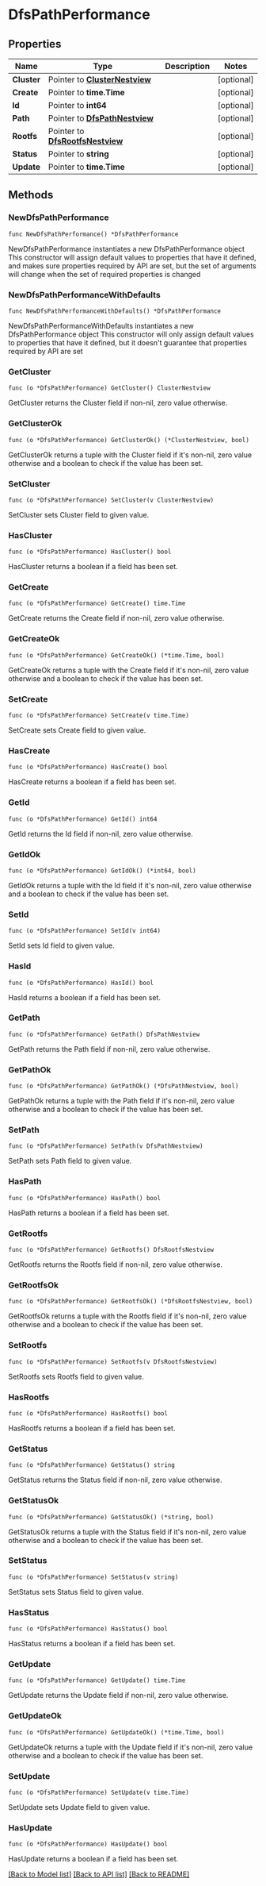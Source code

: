 # DfsPathPerformance

## Properties

Name | Type | Description | Notes
------------ | ------------- | ------------- | -------------
**Cluster** | Pointer to [**ClusterNestview**](ClusterNestview.md) |  | [optional] 
**Create** | Pointer to **time.Time** |  | [optional] 
**Id** | Pointer to **int64** |  | [optional] 
**Path** | Pointer to [**DfsPathNestview**](DfsPathNestview.md) |  | [optional] 
**Rootfs** | Pointer to [**DfsRootfsNestview**](DfsRootfsNestview.md) |  | [optional] 
**Status** | Pointer to **string** |  | [optional] 
**Update** | Pointer to **time.Time** |  | [optional] 

## Methods

### NewDfsPathPerformance

`func NewDfsPathPerformance() *DfsPathPerformance`

NewDfsPathPerformance instantiates a new DfsPathPerformance object
This constructor will assign default values to properties that have it defined,
and makes sure properties required by API are set, but the set of arguments
will change when the set of required properties is changed

### NewDfsPathPerformanceWithDefaults

`func NewDfsPathPerformanceWithDefaults() *DfsPathPerformance`

NewDfsPathPerformanceWithDefaults instantiates a new DfsPathPerformance object
This constructor will only assign default values to properties that have it defined,
but it doesn't guarantee that properties required by API are set

### GetCluster

`func (o *DfsPathPerformance) GetCluster() ClusterNestview`

GetCluster returns the Cluster field if non-nil, zero value otherwise.

### GetClusterOk

`func (o *DfsPathPerformance) GetClusterOk() (*ClusterNestview, bool)`

GetClusterOk returns a tuple with the Cluster field if it's non-nil, zero value otherwise
and a boolean to check if the value has been set.

### SetCluster

`func (o *DfsPathPerformance) SetCluster(v ClusterNestview)`

SetCluster sets Cluster field to given value.

### HasCluster

`func (o *DfsPathPerformance) HasCluster() bool`

HasCluster returns a boolean if a field has been set.

### GetCreate

`func (o *DfsPathPerformance) GetCreate() time.Time`

GetCreate returns the Create field if non-nil, zero value otherwise.

### GetCreateOk

`func (o *DfsPathPerformance) GetCreateOk() (*time.Time, bool)`

GetCreateOk returns a tuple with the Create field if it's non-nil, zero value otherwise
and a boolean to check if the value has been set.

### SetCreate

`func (o *DfsPathPerformance) SetCreate(v time.Time)`

SetCreate sets Create field to given value.

### HasCreate

`func (o *DfsPathPerformance) HasCreate() bool`

HasCreate returns a boolean if a field has been set.

### GetId

`func (o *DfsPathPerformance) GetId() int64`

GetId returns the Id field if non-nil, zero value otherwise.

### GetIdOk

`func (o *DfsPathPerformance) GetIdOk() (*int64, bool)`

GetIdOk returns a tuple with the Id field if it's non-nil, zero value otherwise
and a boolean to check if the value has been set.

### SetId

`func (o *DfsPathPerformance) SetId(v int64)`

SetId sets Id field to given value.

### HasId

`func (o *DfsPathPerformance) HasId() bool`

HasId returns a boolean if a field has been set.

### GetPath

`func (o *DfsPathPerformance) GetPath() DfsPathNestview`

GetPath returns the Path field if non-nil, zero value otherwise.

### GetPathOk

`func (o *DfsPathPerformance) GetPathOk() (*DfsPathNestview, bool)`

GetPathOk returns a tuple with the Path field if it's non-nil, zero value otherwise
and a boolean to check if the value has been set.

### SetPath

`func (o *DfsPathPerformance) SetPath(v DfsPathNestview)`

SetPath sets Path field to given value.

### HasPath

`func (o *DfsPathPerformance) HasPath() bool`

HasPath returns a boolean if a field has been set.

### GetRootfs

`func (o *DfsPathPerformance) GetRootfs() DfsRootfsNestview`

GetRootfs returns the Rootfs field if non-nil, zero value otherwise.

### GetRootfsOk

`func (o *DfsPathPerformance) GetRootfsOk() (*DfsRootfsNestview, bool)`

GetRootfsOk returns a tuple with the Rootfs field if it's non-nil, zero value otherwise
and a boolean to check if the value has been set.

### SetRootfs

`func (o *DfsPathPerformance) SetRootfs(v DfsRootfsNestview)`

SetRootfs sets Rootfs field to given value.

### HasRootfs

`func (o *DfsPathPerformance) HasRootfs() bool`

HasRootfs returns a boolean if a field has been set.

### GetStatus

`func (o *DfsPathPerformance) GetStatus() string`

GetStatus returns the Status field if non-nil, zero value otherwise.

### GetStatusOk

`func (o *DfsPathPerformance) GetStatusOk() (*string, bool)`

GetStatusOk returns a tuple with the Status field if it's non-nil, zero value otherwise
and a boolean to check if the value has been set.

### SetStatus

`func (o *DfsPathPerformance) SetStatus(v string)`

SetStatus sets Status field to given value.

### HasStatus

`func (o *DfsPathPerformance) HasStatus() bool`

HasStatus returns a boolean if a field has been set.

### GetUpdate

`func (o *DfsPathPerformance) GetUpdate() time.Time`

GetUpdate returns the Update field if non-nil, zero value otherwise.

### GetUpdateOk

`func (o *DfsPathPerformance) GetUpdateOk() (*time.Time, bool)`

GetUpdateOk returns a tuple with the Update field if it's non-nil, zero value otherwise
and a boolean to check if the value has been set.

### SetUpdate

`func (o *DfsPathPerformance) SetUpdate(v time.Time)`

SetUpdate sets Update field to given value.

### HasUpdate

`func (o *DfsPathPerformance) HasUpdate() bool`

HasUpdate returns a boolean if a field has been set.


[[Back to Model list]](../README.md#documentation-for-models) [[Back to API list]](../README.md#documentation-for-api-endpoints) [[Back to README]](../README.md)


